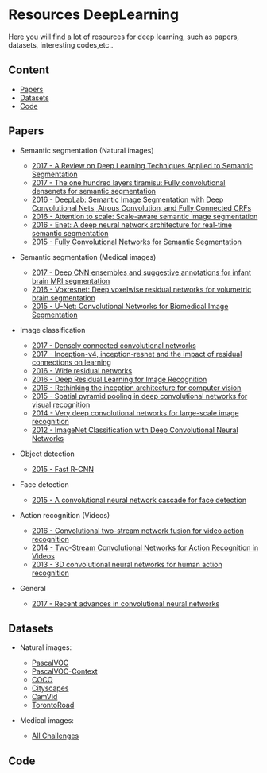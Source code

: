 # Resources DeepLearning

Here you will find a lot of resources for deep learning, such as papers, datasets, interesting codes,etc..

## Content
- [Papers](#papers)
- [Datasets](#datasets)
- [Code](#code)


## Papers
 - Semantic segmentation (Natural images)
     - [2017 - A Review on Deep Learning Techniques Applied to Semantic Segmentation](https://arxiv.org/pdf/1704.06857.pdf)
     - [2017 - The one hundred layers tiramisu: Fully convolutional densenets for semantic segmentation](https://arxiv.org/pdf/1611.09326.pdf)
     - [2016 - DeepLab: Semantic Image Segmentation with Deep Convolutional Nets, Atrous Convolution, and Fully Connected CRFs](https://arxiv.org/pdf/1606.00915.pdf)
     - [2016 - Attention to scale: Scale-aware semantic image segmentation](http://openaccess.thecvf.com/content_cvpr_2016/papers/Chen_Attention_to_Scale_CVPR_2016_paper.pdf)
     - [2016 - Enet: A deep neural network architecture for real-time semantic segmentation](https://arxiv.org/pdf/1606.02147.pdf)
     - [2015 - Fully Convolutional Networks for Semantic Segmentation](https://people.eecs.berkeley.edu/~jonlong/long_shelhamer_fcn.pdf)

- Semantic segmentation (Medical images)
    - [2017 - Deep CNN ensembles and suggestive annotations for infant brain MRI segmentation](https://arxiv.org/pdf/1712.05319.pdf)
    - [2016 - Voxresnet: Deep voxelwise residual networks for volumetric brain segmentation](https://arxiv.org/pdf/1608.05895.pdf)
    - [2015 - U-Net: Convolutional Networks for Biomedical Image Segmentation](https://arxiv.org/pdf/1505.04597.pdf)

- Image classification
    - [2017 - Densely connected convolutional networks](http://openaccess.thecvf.com/content_cvpr_2017/papers/Huang_Densely_Connected_Convolutional_CVPR_2017_paper.pdf)
    - [2017 - Inception-v4, inception-resnet and the impact of residual connections on learning](http://www.aaai.org/ocs/index.php/AAAI/AAAI17/paper/download/14806/14311)
    - [2016 - Wide residual networks](https://arxiv.org/pdf/1605.07146.pdf)
    - [2016 - Deep Residual Learning for Image Recognition](https://arxiv.org/pdf/1512.03385.pdf)
    - [2016 - Rethinking the inception architecture for computer vision](https://www.cv-foundation.org/openaccess/content_cvpr_2016/papers/Szegedy_Rethinking_the_Inception_CVPR_2016_paper.pdf)
    - [2015 - Spatial pyramid pooling in deep convolutional networks for visual recognition](http://ieeexplore.ieee.org/document/7005506/)
    - [2014 - Very deep convolutional networks for large-scale image recognition](https://arxiv.org/pdf/1409.1556/)
    - [2012 - ImageNet Classification with Deep Convolutional Neural Networks](http://papers.nips.cc/paper/4824-imagenet-classification-with-deep-convolutional-neural-networks.pdf)

- Object detection
    - [2015 - Fast R-CNN](http://openaccess.thecvf.com/content_iccv_2015/papers/Girshick_Fast_R-CNN_ICCV_2015_paper.pdf)
    
- Face detection
    - [2015 - A convolutional neural network cascade for face detection](http://openaccess.thecvf.com/content_cvpr_2015/papers/Li_A_Convolutional_Neural_2015_CVPR_paper.pdf)
    
    
- Action recognition (Videos)
    - [2016 - Convolutional two-stream network fusion for video action recognition](https://www.cv-foundation.org/openaccess/content_cvpr_2016/papers/Feichtenhofer_Convolutional_Two-Stream_Network_CVPR_2016_paper.pdf)
    - [2014 - Two-Stream Convolutional Networks for Action Recognition in Videos](http://papers.nips.cc/paper/5353-two-stream-convolutional-networks-for-action-recognition-in-videos.pdf)
    - [2013 - 3D convolutional neural networks for human action recognition](http://www.cs.odu.edu/~sji/papers/pdf/Ji_TPAMI2012.pdf)

- General
    - [2017 - Recent advances in convolutional neural networks](https://www.sciencedirect.com/science/article/pii/S0031320317304120)
    
## Datasets
- Natural images:
    - [PascalVOC](http://host.robots.ox.ac.uk/pascal/VOC/voc2012/)
    - [PascalVOC-Context](https://cs.stanford.edu/~roozbeh/pascal-context/)
    - [COCO](http://cocodataset.org/#home)
    - [Cityscapes](https://www.cityscapes-dataset.com/)
    - [CamVid](http://mi.eng.cam.ac.uk/research/projects/VideoRec/CamVid/)
    - [TorontoRoad](https://www.cs.toronto.edu/~vmnih/data/)
    
- Medical images:
    - [All Challenges](https://grand-challenge.org/all_challenges/)
    

## Code
